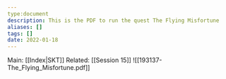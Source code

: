 ```yaml
---
type:document
description: This is the PDF to run the quest The Flying Misfortune
aliases: []
tags: []
date: 2022-01-18
---
```

Main: [[Index|SKT]]
Related: [[Session 15]]
![[193137-The_Flying_Misfortune.pdf]]